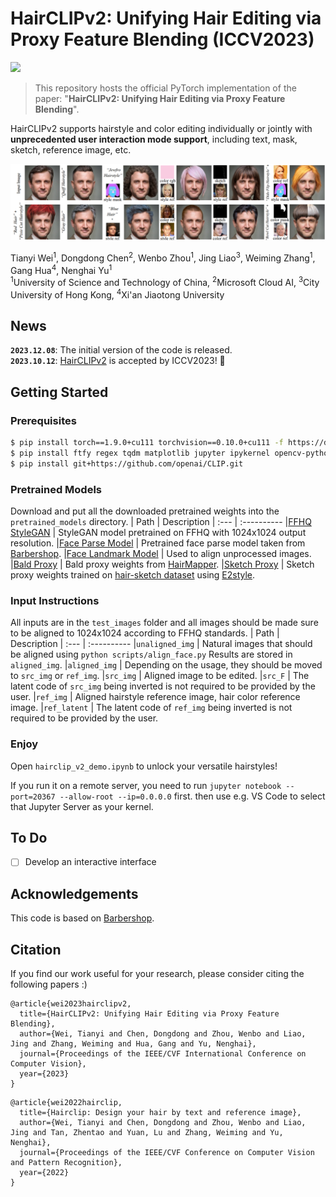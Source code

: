 # HairCLIPv2: Unifying Hair Editing via Proxy Feature Blending (ICCV2023)
<a href="https://openaccess.thecvf.com/content/ICCV2023/papers/Wei_HairCLIPv2_Unifying_Hair_Editing_via_Proxy_Feature_Blending_ICCV_2023_paper.pdf"><img src="https://img.shields.io/badge/Paper-ICCV2023-blue.svg"></a>

> This repository hosts the official PyTorch implementation of the paper: "**HairCLIPv2: Unifying Hair Editing via Proxy Feature Blending**".

HairCLIPv2 supports hairstyle and color editing individually or jointly with **unprecedented user interaction mode support**, including text, mask, sketch, reference image, etc.

<img src='assets/teaser.jpg'>

Tianyi Wei<sup>1</sup>,
Dongdong Chen<sup>2</sup>,
Wenbo Zhou<sup>1</sup>,
Jing Liao<sup>3</sup>,
Weiming Zhang<sup>1</sup>,
Gang Hua<sup>4</sup>, 
Nenghai Yu<sup>1</sup> <br>
<sup>1</sup>University of Science and Technology of China, <sup>2</sup>Microsoft Cloud AI, <sup>3</sup>City University of Hong Kong, <sup>4</sup>Xi'an Jiaotong University

## News
**`2023.12.08`**: The initial version of the code is released.   
**`2023.10.12`**: [HairCLIPv2](https://github.com/wty-ustc/HairCLIPv2) is accepted by ICCV2023! 🎉

## Getting Started
### Prerequisites
```bash
$ pip install torch==1.9.0+cu111 torchvision==0.10.0+cu111 -f https://download.pytorch.org/whl/torch_stable.html
$ pip install ftfy regex tqdm matplotlib jupyter ipykernel opencv-python scikit-image kornia==0.6.7 face-alignment==1.3.5 dlib==19.22.1
$ pip install git+https://github.com/openai/CLIP.git
```
### Pretrained Models
Download and put all the downloaded pretrained weights into the `pretrained_models` directory.
| Path | Description
| :--- | :----------
|[FFHQ StyleGAN](https://drive.google.com/file/d/1g8S81ZybmrF86OjvjLYJzx-wx83ZOiIw/view?usp=drive_link) | StyleGAN model pretrained on FFHQ with 1024x1024 output resolution.
|[Face Parse Model](https://drive.google.com/file/d/1OG6t7q4PpHOoYNdP-ipoxuqYbfMSgPta/view?usp=drive_link) | Pretrained face parse model taken from [Barbershop](https://github.com/ZPdesu/Barbershop/).
|[Face Landmark Model](https://drive.google.com/file/d/1c-SgUUQj0X1mIl-W-_2sMboI2QS7GzfK/view?usp=drive_link) | Used to align unprocessed images.
|[Bald Proxy](https://drive.google.com/file/d/1sa732uBfX1739MFsvtRCKWCN54zYyltC/view?usp=drive_link) | Bald proxy weights from [HairMapper](https://github.com/oneThousand1000/HairMapper). 
|[Sketch Proxy](https://drive.google.com/file/d/1qk0ZIfA1VmrFUzDJ0g8mK8nx0WtF-5sY/view?usp=drive_link) | Sketch proxy weights trained on [hair-sketch dataset](https://github.com/chufengxiao/SketchHairSalon#Dataset) using [E2style](https://github.com/wty-ustc/e2style).
### Input Instructions
All inputs are in the `test_images` folder and all images should be made sure to be aligned to 1024x1024 according to FFHQ standards.
| Path | Description
| :--- | :----------
|`unaligned_img` | Natural images that should be aligned using `python scripts/align_face.py` Results are stored in `aligned_img`. 
|`aligned_img` | Depending on the usage, they should be moved to `src_img` or `ref_img`.
|`src_img` | Aligned image to be edited.
|`src_F` | The latent code of `src_img` being inverted is not required to be provided by the user.
|`ref_img` | Aligned hairstyle reference image, hair color reference image.
|`ref_latent` | The latent code of `ref_img` being inverted is not required to be provided by the user.
### Enjoy
Open `hairclip_v2_demo.ipynb` to unlock your versatile hairstyles! 

If you run it on a remote server, you need to run `jupyter notebook --port=20367 --allow-root --ip=0.0.0.0` first. then use e.g. VS Code to select that Jupyter Server as your kernel.
## To Do
- [ ] Develop an interactive interface

## Acknowledgements
This code is based on [Barbershop](https://github.com/ZPdesu/Barbershop/).

## Citation

If you find our work useful for your research, please consider citing the following papers :)

```
@article{wei2023hairclipv2,
  title={HairCLIPv2: Unifying Hair Editing via Proxy Feature Blending},
  author={Wei, Tianyi and Chen, Dongdong and Zhou, Wenbo and Liao, Jing and Zhang, Weiming and Hua, Gang and Yu, Nenghai},
  journal={Proceedings of the IEEE/CVF International Conference on Computer Vision},
  year={2023}
}
```

```
@article{wei2022hairclip,
  title={Hairclip: Design your hair by text and reference image},
  author={Wei, Tianyi and Chen, Dongdong and Zhou, Wenbo and Liao, Jing and Tan, Zhentao and Yuan, Lu and Zhang, Weiming and Yu, Nenghai},
  journal={Proceedings of the IEEE/CVF Conference on Computer Vision and Pattern Recognition},
  year={2022}
}
```
